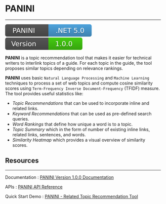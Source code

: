 # PANINI
-------
[![Runtime](/images/runtime.svg)](https://dotnet.microsoft.com/download/dotnet/5.0)
[![Version](/images/version.svg)](#)

**PANINI** is a topic recommendation tool that makes it easier for technical writers to interlink topics of a guide. For each topic in the guide, the tool proposes similar topics depending on relevance rankings.

**PANINI** uses basic `Natural Language Processing` and `Machine Learning` techniques to process a set of web topics and compute cosine similarity scores using `Term-Frequency Inverse Document-Frequency` (TFIDF) measure. The tool provides useful statistics like:
- *Topic Recommendations* that can be used to incorporate inline and related links.
- *Keyword Recommendations* that can be used as pre-defined search queries.
- *Word Rankings* that define how unique a word is to a topic.
- *Topic Summary* which in the form of number of existing inline links, related links, sentences, and words.
- *Similarity Heatmap* which provides a visual overview of similarity scores.

## Resources
------
Documentation : [PANINI Version 1.0.0 Documentation](joshigirish.github.io/panini_dotnetcore/)

APIs : [PANINI API Reference](https://joshigirish.github.io/Panini_DotNetCore/api/index.html)

Quick Start Demo : [PANINI - Related Topic Recommendation Tool](https://www.youtube.com/watch?v=7b7FRqfdCkY)
